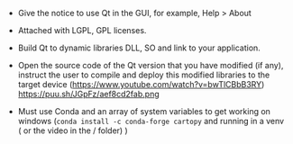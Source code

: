 + Give the notice to use Qt in the GUI, for example, Help > About
+ Attached with LGPL, GPL licenses.
+ Build Qt to dynamic libraries DLL, SO and link to your application. 
+ Open the source code of the Qt version that you have modified (if any), instruct the user to compile and deploy this modified libraries  to the target device
(https://www.youtube.com/watch?v=bwTlCBbB3RY)
https://puu.sh/JGpFz/aef8cd2fab.png

+ Must use Conda and an array of system variables to get working on windows (```conda install -c conda-forge cartopy``` and running in a venv ( or the video in the / folder)  )
